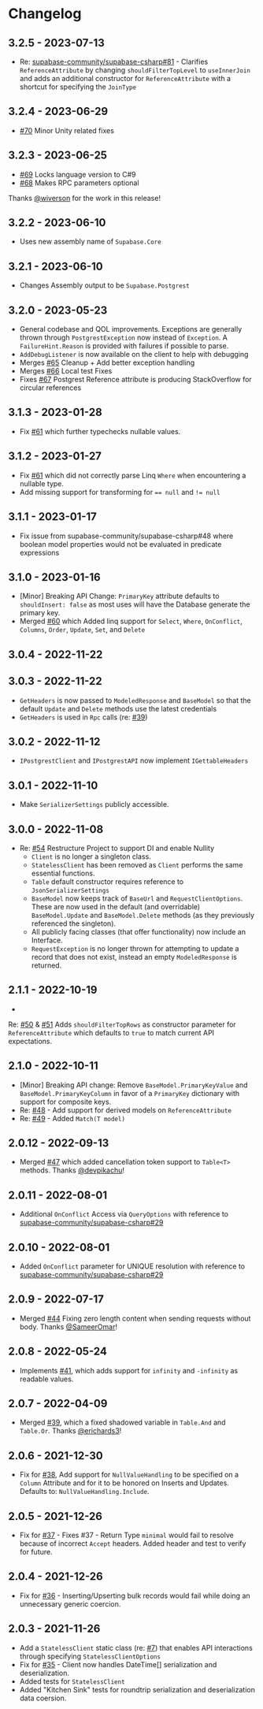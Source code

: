 ﻿# Changelog

## 3.2.5 - 2023-07-13

- Re: [supabase-community/supabase-csharp#81](https://github.com/supabase-community/supabase-csharp/discussions/81) -
  Clarifies `ReferenceAttribute` by changing `shouldFilterTopLevel` to `useInnerJoin` and adds an additional
  constructor for `ReferenceAttribute` with a shortcut for specifying the `JoinType`

## 3.2.4 - 2023-06-29

- [#70](https://github.com/supabase-community/postgrest-csharp/pull/70) Minor Unity related fixes

## 3.2.3 - 2023-06-25

- [#69](https://github.com/supabase-community/postgrest-csharp/pull/69) Locks language version to C#9
- [#68](https://github.com/supabase-community/postgrest-csharp/pull/68) Makes RPC parameters optional

Thanks [@wiverson](https://github.com/wiverson) for the work in this release!

## 3.2.2 - 2023-06-10

- Uses new assembly name of `Supabase.Core`

## 3.2.1 - 2023-06-10

- Changes Assembly output to be `Supabase.Postgrest`

## 3.2.0 - 2023-05-23

- General codebase and QOL improvements. Exceptions are generally thrown through `PostgrestException` now instead
  of `Exception`. A `FailureHint.Reason` is provided with failures if possible to parse.
- `AddDebugListener` is now available on the client to help with debugging
- Merges [#65](https://github.com/supabase-community/postgrest-csharp/pull/65) Cleanup + Add better exception handling
- Merges [#66](https://github.com/supabase-community/postgrest-csharp/pull/66) Local test Fixes
- Fixes [#67](https://github.com/supabase-community/postgrest-csharp/issues/67) Postgrest Reference attribute is
  producing StackOverflow for circular references

## 3.1.3 - 2023-01-28

- Fix [#61](https://github.com/supabase-community/postgrest-csharp/issues/61) which further typechecks nullable values.

## 3.1.2 - 2023-01-27

- Fix [#61](https://github.com/supabase-community/postgrest-csharp/issues/61) which did not correctly parse Linq `Where`
  when encountering a nullable type.
- Add missing support for transforming for `== null` and `!= null`

## 3.1.1 - 2023-01-17

- Fix issue from supabase-community/supabase-csharp#48 where boolean model properties would not be evaluated in
  predicate expressions

## 3.1.0 - 2023-01-16

- [Minor] Breaking API Change: `PrimaryKey` attribute defaults to `shouldInsert: false` as most uses will have the
  Database generate the primary key.
- Merged [#60](https://github.com/supabase-community/postgrest-csharp/pull/60) which Added linq support
  for `Select`, `Where`, `OnConflict`, `Columns`, `Order`, `Update`, `Set`, and `Delete`

## 3.0.4 - 2022-11-22

## 3.0.3 - 2022-11-22

- `GetHeaders` is now passed to `ModeledResponse` and `BaseModel` so that the default `Update` and `Delete` methods use
  the latest credentials
- `GetHeaders` is used in `Rpc` calls (re: [#39](https://github.com/supabase-community/supabase-csharp/issues/39))

## 3.0.2 - 2022-11-12

- `IPostgrestClient` and `IPostgrestAPI` now implement `IGettableHeaders`

## 3.0.1 - 2022-11-10

- Make `SerializerSettings` publicly accessible.

## 3.0.0 - 2022-11-08

- Re: [#54](https://github.com/supabase-community/postgrest-csharp/pull/54) Restructure Project to support DI and enable
  Nullity
    - `Client` is no longer a singleton class.
    - `StatelessClient` has been removed as `Client` performs the same essential functions.
    - `Table` default constructor requires reference to `JsonSerializerSettings`
    - `BaseModel` now keeps track of `BaseUrl` and `RequestClientOptions`. These are now used in the default (and
      overridable) `BaseModel.Update` and `BaseModel.Delete` methods (as they previously referenced the singleton).
    - All publicly facing classes (that offer functionality) now include an Interface.
    - `RequestException` is no longer thrown for attempting to update a record that does not exist, instead an
      empty `ModeledResponse` is returned.

## 2.1.1 - 2022-10-19

-

Re: [#50](https://github.com/supabase-community/postgrest-csharp/issues/50) & [#51](https://github.com/supabase-community/postgrest-csharp/pull/51)
Adds `shouldFilterTopRows` as constructor parameter for `ReferenceAttribute` which defaults to `true` to match current
API expectations.

## 2.1.0 - 2022-10-11

- [Minor] Breaking API change: Remove `BaseModel.PrimaryKeyValue` and `BaseModel.PrimaryKeyColumn` in favor of
  a `PrimaryKey` dictionary with support for composite keys.
- Re: [#48](https://github.com/supabase-community/postgrest-csharp/issues/48) - Add support for derived models
  on `ReferenceAttribute`
- Re: [#49](https://github.com/supabase-community/postgrest-csharp/issues/49) - Added `Match(T model)`

## 2.0.12 - 2022-09-13

- Merged [#47](https://github.com/supabase-community/postgrest-csharp/pull/47) which added cancellation token support
  to `Table<T>` methods. Thanks [@devpikachu](https://github.com/devpikachu)!

## 2.0.11 - 2022-08-01

- Additional `OnConflict` Access via `QueryOptions` with reference
  to [supabase-community/supabase-csharp#29](https://github.com/supabase-community/supabase-csharp/issues/29)

## 2.0.10 - 2022-08-01

- Added `OnConflict` parameter for UNIQUE resolution with reference
  to [supabase-community/supabase-csharp#29](https://github.com/supabase-community/supabase-csharp/issues/29)

## 2.0.9 - 2022-07-17

- Merged [#44](https://github.com/supabase-community/postgrest-csharp/pull/44) Fixing zero length content when sending
  requests without body. Thanks [@SameerOmar](https://github.com/sameeromar)!

## 2.0.8 - 2022-05-24

- Implements [#41](https://github.com/supabase-community/postgrest-csharp/issues/41), which adds support for `infinity`
  and `-infinity` as readable values.

## 2.0.7 - 2022-04-09

- Merged [#39](https://github.com/supabase-community/postgrest-csharp/pull/39), which a fixed shadowed variable
  in `Table.And` and `Table.Or`. Thanks [@erichards3](https://github.com/erichards3)!

## 2.0.6 - 2021-12-30

- Fix for [#38](https://github.com/supabase-community/postgrest-csharp/issues/38), Add support for `NullValueHandling`
  to be specified on a `Column` Attribute and for it to be honored on Inserts and Updates. Defaults
  to: `NullValueHandling.Include`.

## 2.0.5 - 2021-12-26

- Fix for [#37](https://github.com/supabase-community/postgrest-csharp/issues/37) - Fixes #37 - Return Type `minimal`
  would fail to resolve because of incorrect `Accept` headers. Added header and test to verify for future.

## 2.0.4 - 2021-12-26

- Fix for [#36](https://github.com/supabase-community/postgrest-csharp/issues/36) - Inserting/Upserting bulk records
  would fail while doing an unnecessary generic coercion.

## 2.0.3 - 2021-11-26

- Add a `StatelessClient` static class (re: [#7](https://github.com/supabase-community/supabase-csharp/issues/7)) that
  enables API interactions through specifying `StatelessClientOptions`
- Fix for [#35](https://github.com/supabase-community/postgrest-csharp/issues/35) - Client now handles DateTime[]
  serialization and deserialization.
- Added tests for `StatelessClient`
- Added "Kitchen Sink" tests for roundtrip serialization and deserialization data coersion.
